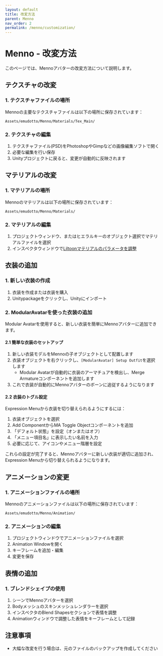 ```yaml
---
layout: default
title: 改変方法
parent: Menno
nav_order: 2
permalink: /menno/customization/
---
```


# Menno - 改変方法

このページでは、Mennoアバターの改変方法について説明します。

## テクスチャの改変

### 1. テクスチャファイルの場所

Mennoの主要なテクスチャファイルは以下の場所に保存されています：

```
Assets/emudotto/Menno/Materials/Tex_Main/
```

### 2. テクスチャの編集

1. テクスチャファイル(PSD)をPhotoshopやGimpなどの画像編集ソフトで開く
2. 必要な編集を行い保存
3. Unityプロジェクトに戻ると、変更が自動的に反映されます


## マテリアルの改変

### 1. マテリアルの場所

Mennoのマテリアルは以下の場所に保存されています：

```
Assets/emudotto/Menno/Materials/
```

### 2. マテリアルの編集

1. プロジェクトウィンドウ、またはヒエラルキーのオブジェクト選択でマテリアルファイルを選択
2. インスペクタウィンドウで[Liltoonマテリアルのパラメータを調整](https://lilxyzw.github.io/lilToon/ja_JP/first.html)


## 衣装の追加

### 1. 新しい衣装の作成

1. 衣装を作成または衣装を購入
2. Unitypackageをクリックし、Unityにインポート

### 2. ModularAvatarを使った衣装の追加

Modular Avatarを使用すると、新しい衣装を簡単にMennoアバターに追加できます。

#### 2.1 簡単な衣装のセットアップ

1. 新しい衣装モデルをMennoの子オブジェクトとして配置します
2. 衣装オブジェクトを右クリックし、`[ModularAvatar] Setup Outfit`を選択します
   - Modular Avatarが自動的に衣装のアーマチュアを検出し、Merge Armatureコンポーネントを追加します
3. これで衣装が自動的にMennoアバターのボーンに追従するようになります

#### 2.2 衣装のトグル設定

Expression Menuから衣装を切り替えられるようにするには：

1. 衣装オブジェクトを選択
2. Add ComponentからMA Toggle Objectコンポーネントを追加
3. 「デフォルト状態」を設定（オンまたはオフ）
4. 「メニュー項目名」に表示したい名前を入力
5. 必要に応じて、アイコンやメニュー階層を設定

これらの設定が完了すると、Mennoアバターに新しい衣装が適切に追加され、Expression Menuから切り替えられるようになります。

## アニメーションの変更

### 1. アニメーションファイルの場所

Mennoのアニメーションファイルは以下の場所に保存されています：

```
Assets/emudotto/Menno/Animation/
```

### 2. アニメーションの編集

1. プロジェクトウィンドウでアニメーションファイルを選択
2. Animation Windowを開く
3. キーフレームを追加・編集
4. 変更を保存

## 表情の追加

### 1. ブレンドシェイプの使用

1. シーンでMennoアバターを選択
2. Bodyメッシュのスキンメッシュレンダラーを選択
3. インスペクタのBlend Shapesセクションで表情を調整
4. Animationウィンドウで調整した表情をキーフレームとして記録

## 注意事項

* 大幅な改変を行う場合は、元のファイルのバックアップを作成してください
